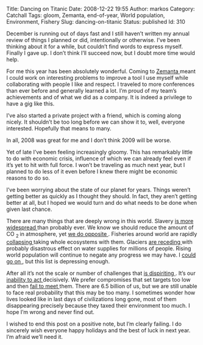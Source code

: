 Title: Dancing on Titanic
Date: 2008-12-22 19:55
Author: markos
Category: Catchall
Tags: gloom, Zemanta, end-of-year, World population, Environment, Fishery
Slug: dancing-on-titanic
Status: published
Id: 310

<div>
 <p>
  December is running out of days fast and I still haven’t written my annual review of things I planned or did, intentionally or otherwise. I’ve been thinking about it for a while, but couldn’t find words to express myself. Finally I gave up. I don’t think I’ll succeed now, but I doubt more time would help.
 </p>
 <p>
  For me this year has been absolutely wonderful. Coming to
  <a class="zem_slink" href="http://www.zemanta.com" rel="homepage" title="Zemanta">
   Zemanta
  </a>
  meant I could work on interesting problems to improve a tool I use myself while collaborating with people I like and respect. I traveled to more conferences than ever before and generally learned a lot. I’m proud of my team’s achievements and of what we did as a company. It is indeed a privilege to have a gig like this.
 </p>
 <p>
  I’ve also started a private project with a friend, which is coming along nicely. It shouldn’t be too long before we can show it to, well, everyone interested. Hopefully that means to many.
 </p>
 <p>
  In all, 2008 was great for me and I don’t think 2009 will be worse.
 </p>
 <p>
  Yet of late I’ve been feeling increasingly gloomy. This has remarkably little to do with economic crisis, influence of which we can already feel even if it’s yet to hit with full force. I won’t be traveling as much next year, but I planned to do less of it even before I knew there might be economic reasons to do so.
 </p>
 <p>
  I’ve been worrying about the state of our planet for years. Things weren’t getting better as quickly as I thought they should. In fact, they aren’t getting better at all, but I hoped we would turn and do what needs to be done when given last chance.
 </p>
 <p>
  There are many things that are deeply wrong in this world. Slavery
  <a href="http://www.kottke.org/08/12/slavery-worse-than-ever">
   is more widespread
  </a>
  than probably ever. We know we should reduce the amount of CO
  <sub>
   2
  </sub>
  in atmosphere, yet
  <a href="http://www.mnp.nl/en/publications/2008/GlobalCO2emissionsthrough2007.html">
   we do opposite
  </a>
  . Fisheries around world are rapidly
  <a href="http://news.mongabay.com/2008/0918-hance_fish.html">
   collapsing
  </a>
  taking whole ecosystems with them. Glaciers
  <a href="http://www.guardian.co.uk/environment/2008/dec/10/poznan-brazil-climate-change-environment">
   are receding
  </a>
  with probably disastrous effect on water supplies for millions of people. Rising world population will continue to negate any progress we may have. I
  <a href="http://news.bbc.co.uk/2/hi/south_asia/7780040.stm">
   could go on
  </a>
  , but this list is depressing enough.
 </p>
 <p>
  After all it’s not the scale or number of challenges that
  <a href="http://news.bbc.co.uk/2/hi/science/nature/7786910.stm">
   is dispiriting
  </a>
  . It’s our
  <a href="http://www.guardian.co.uk/commentisfree/2008/dec/12/greenpolitics-poznan">
   inability to act
  </a>
  decisively. We prefer compromises that set targets too low and then
  <a href="http://www.bbc.co.uk/blogs/thereporters/richardblack/2008/12/when_targets_miss_the_point.html">
   fail to meet
  </a>
  them. There are 6.5 billion of us, but we are still unable to face real probability that this may be too many. I sometimes wonder how lives looked like in last days of civilizations long gone, most of them disappearing precisely because they taxed their environment too much. I hope I’m wrong and never find out.
 </p>
 <p>
  I wished to end this post on a positive note, but I’m clearly failing. I do sincerely wish everyone happy holidays and the best of luck in next year. I’m afraid we’ll need it.
 </p>
</div>
